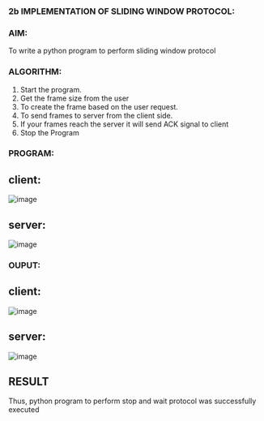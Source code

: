 ### 2b IMPLEMENTATION OF SLIDING WINDOW PROTOCOL:
### AIM:
To write a python program to perform sliding window protocol
### ALGORITHM:
1. Start the program.
2. Get the frame size from the user
3. To create the frame based on the user request.
4. To send frames to server from the client side.
5. If your frames reach the server it will send ACK signal to client
6. Stop the Program
### PROGRAM:
## client:
![image](https://github.com/rakshithaprakashkumar11/2b_SLIDING_WINDOW_PROTOCOL/assets/150994181/55558e1d-7e2c-429e-82c8-7fcd942d1be3)
## server:
![image](https://github.com/rakshithaprakashkumar11/2b_SLIDING_WINDOW_PROTOCOL/assets/150994181/1bef19e8-d9af-4711-b9fc-511199283ce1)

### OUPUT:
## client:
![image](https://github.com/rakshithaprakashkumar11/2b_SLIDING_WINDOW_PROTOCOL/assets/150994181/1e40bc66-5385-44db-9604-a8d230d25140)
## server:
![image](https://github.com/rakshithaprakashkumar11/2b_SLIDING_WINDOW_PROTOCOL/assets/150994181/f41825c9-67a4-4d99-b275-60bb88e2b5b6)


## RESULT
Thus, python program to perform stop and wait protocol was successfully executed
